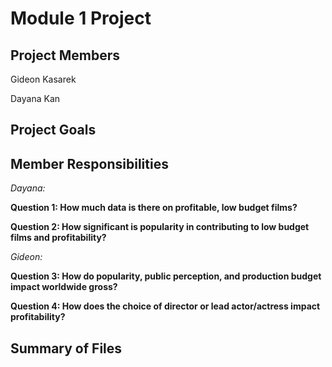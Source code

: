 # Module 1 Project
## Project Members

Gideon Kasarek

Dayana Kan

## Project Goals

## Member Responsibilities

*Dayana:*

**Question 1: How much data is there on profitable, low budget films?**

**Question 2: How significant is popularity in contributing to low budget films and profitability?**

*Gideon:* 

**Question 3: How do popularity, public perception, and production budget impact worldwide gross?** 

**Question 4: How does the choice of director or lead actor/actress impact profitability?**




## Summary of Files

 
